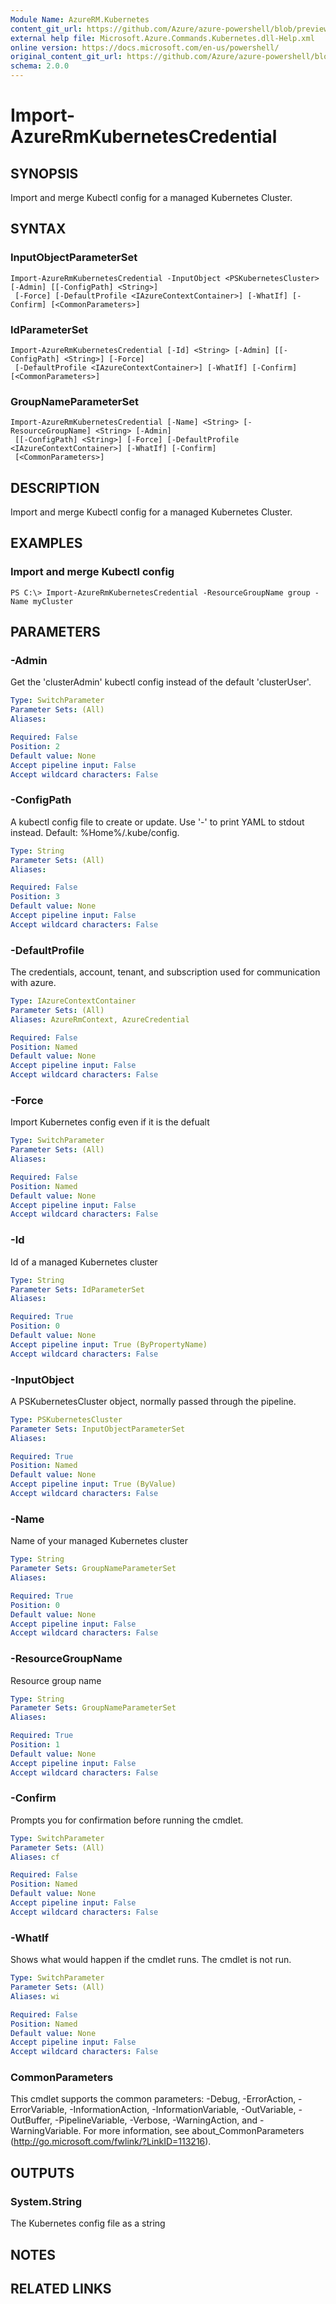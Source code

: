 ```yaml
---
Module Name: AzureRM.Kubernetes
content_git_url: https://github.com/Azure/azure-powershell/blob/preview/src/ResourceManager/Kubernetes/Commands.Kubernetes/help/Import-AzureRmKubernetesCredential.md
external help file: Microsoft.Azure.Commands.Kubernetes.dll-Help.xml
online version: https://docs.microsoft.com/en-us/powershell/
original_content_git_url: https://github.com/Azure/azure-powershell/blob/preview/src/ResourceManager/Kubernetes/Commands.Kubernetes/help/Import-AzureRmKubernetesCredential.md
schema: 2.0.0
---
```


# Import-AzureRmKubernetesCredential

## SYNOPSIS
Import and merge Kubectl config for a managed Kubernetes Cluster.

## SYNTAX

### InputObjectParameterSet
```
Import-AzureRmKubernetesCredential -InputObject <PSKubernetesCluster> [-Admin] [[-ConfigPath] <String>]
 [-Force] [-DefaultProfile <IAzureContextContainer>] [-WhatIf] [-Confirm] [<CommonParameters>]
```

### IdParameterSet
```
Import-AzureRmKubernetesCredential [-Id] <String> [-Admin] [[-ConfigPath] <String>] [-Force]
 [-DefaultProfile <IAzureContextContainer>] [-WhatIf] [-Confirm] [<CommonParameters>]
```

### GroupNameParameterSet
```
Import-AzureRmKubernetesCredential [-Name] <String> [-ResourceGroupName] <String> [-Admin]
 [[-ConfigPath] <String>] [-Force] [-DefaultProfile <IAzureContextContainer>] [-WhatIf] [-Confirm]
 [<CommonParameters>]
```

## DESCRIPTION
Import and merge Kubectl config for a managed Kubernetes Cluster.

## EXAMPLES

### Import and merge Kubectl config
```
PS C:\> Import-AzureRmKubernetesCredential -ResourceGroupName group -Name myCluster
```

## PARAMETERS

### -Admin
Get the 'clusterAdmin' kubectl config instead of the default 'clusterUser'.

```yaml
Type: SwitchParameter
Parameter Sets: (All)
Aliases:

Required: False
Position: 2
Default value: None
Accept pipeline input: False
Accept wildcard characters: False
```

### -ConfigPath
A kubectl config file to create or update.
Use '-' to print YAML to stdout instead.
Default: %Home%/.kube/config.

```yaml
Type: String
Parameter Sets: (All)
Aliases:

Required: False
Position: 3
Default value: None
Accept pipeline input: False
Accept wildcard characters: False
```

### -DefaultProfile
The credentials, account, tenant, and subscription used for communication with azure.

```yaml
Type: IAzureContextContainer
Parameter Sets: (All)
Aliases: AzureRmContext, AzureCredential

Required: False
Position: Named
Default value: None
Accept pipeline input: False
Accept wildcard characters: False
```

### -Force
Import Kubernetes config even if it is the defualt

```yaml
Type: SwitchParameter
Parameter Sets: (All)
Aliases:

Required: False
Position: Named
Default value: None
Accept pipeline input: False
Accept wildcard characters: False
```

### -Id
Id of a managed Kubernetes cluster

```yaml
Type: String
Parameter Sets: IdParameterSet
Aliases:

Required: True
Position: 0
Default value: None
Accept pipeline input: True (ByPropertyName)
Accept wildcard characters: False
```

### -InputObject
A PSKubernetesCluster object, normally passed through the pipeline.

```yaml
Type: PSKubernetesCluster
Parameter Sets: InputObjectParameterSet
Aliases:

Required: True
Position: Named
Default value: None
Accept pipeline input: True (ByValue)
Accept wildcard characters: False
```

### -Name
Name of your managed Kubernetes cluster

```yaml
Type: String
Parameter Sets: GroupNameParameterSet
Aliases:

Required: True
Position: 0
Default value: None
Accept pipeline input: False
Accept wildcard characters: False
```

### -ResourceGroupName
Resource group name

```yaml
Type: String
Parameter Sets: GroupNameParameterSet
Aliases:

Required: True
Position: 1
Default value: None
Accept pipeline input: False
Accept wildcard characters: False
```

### -Confirm
Prompts you for confirmation before running the cmdlet.

```yaml
Type: SwitchParameter
Parameter Sets: (All)
Aliases: cf

Required: False
Position: Named
Default value: None
Accept pipeline input: False
Accept wildcard characters: False
```

### -WhatIf
Shows what would happen if the cmdlet runs.
The cmdlet is not run.

```yaml
Type: SwitchParameter
Parameter Sets: (All)
Aliases: wi

Required: False
Position: Named
Default value: None
Accept pipeline input: False
Accept wildcard characters: False
```

### CommonParameters
This cmdlet supports the common parameters: -Debug, -ErrorAction, -ErrorVariable, -InformationAction, -InformationVariable, -OutVariable, -OutBuffer, -PipelineVariable, -Verbose, -WarningAction, and -WarningVariable. For more information, see about_CommonParameters (http://go.microsoft.com/fwlink/?LinkID=113216).

## OUTPUTS

### System.String
The Kubernetes config file as a string

## NOTES

## RELATED LINKS